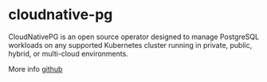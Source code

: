 # cloudnative-pg

CloudNativePG is an open source operator designed to manage PostgreSQL workloads on any supported Kubernetes cluster running in private, public, hybrid, or multi-cloud environments.

More info [github](https://github.com/cloudnative-pg/charts)